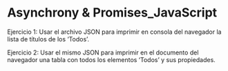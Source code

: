 # Asynchrony & Promises_JavaScript


Ejercicio 1:
 Usar el archivo JSON para imprimir en consola del navegador la lista de títulos de los ‘Todos’.

Ejercicio 2:
 Usar el mismo JSON para imprimir en el documento del navegador una tabla con todos los elementos ‘Todos’ y sus propiedades.
